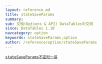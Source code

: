 ```yaml
---
layout: reference_md
title: stateSaveParams
summary: 
sub: 文档(Options & API) DataTables中文网
since: DataTables 1.10
navcategory: option
keywords: stateSaveParams,option
author: /reference/option/stateSaveParams
---
```

<a href="{{ site.wlan_url }}/manual/daily/2016/09/25/option-stateSaveParams.html" >
    <code class="option">stateSaveParams<span>不定时一讲</span></code>
</a>